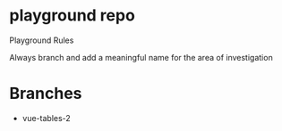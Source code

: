 # playground repo
Playground Rules

Always branch and add a meaningful name for the area of investigation

# Branches
- vue-tables-2
